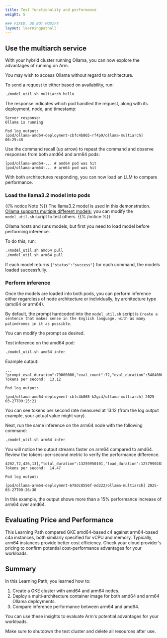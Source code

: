 ```yaml
---
title: Test functionality and performance
weight: 5

### FIXED, DO NOT MODIFY
layout: learningpathall
---
```

## Use the multiarch service 

With your hybrid cluster running Ollama, you can now explore the advantages of running on Arm.

You may wish to access Ollama without regard to architecture.

To send a request to either based on availability, run:

```bash
./model_util.sh multiarch hello
```
The response indicates which pod handled the request, along with its deployment, node, and timestamp:

```commandline
Server response:
Ollama is running

Pod log output:
[pod/ollama-amd64-deployment-cbfc4b865-rf4p9/ollama-multiarch] 06:25:48
```

Use the command recall (up arrow) to repeat the command and observe responses from both amd64 and arm64 pods:

```output
[pod/ollama-amd64-... # amd64 pod was hit
[pod/ollama-arm64-... # arm64 pod was hit
```

With both architectures responding, you can now load an LLM to compare performance.

### Load the llama3.2 model into pods

{{% notice Note %}}
The llama3.2 model is used in this demonstration. [Ollama supports multiple different models](https://ollama-operator.ayaka.io/pages/en/guide/supported-models); you can modify the `model_util.sh` script to test others.
{{% /notice %}}

Ollama hosts and runs models, but first you need to load model before performing inference.  

To do this, run:

```bash
./model_util.sh amd64 pull
./model_util.sh arm64 pull
```

If each model returns ```{"status":"success"}``` for each command, the models loaded successfully.

### Perform inference

Once the models are loaded into both pods, you can perform inference either regardless of node architecture or individually, by architecture type (amd64 or arm64).

By default, the prompt hardcoded into the `model_util.sh` script is `Create a sentence that makes sense in the English language, with as many palindromes in it as possible`.

You can modify the prompt as desired.

Test inference on the amd64 pod:

```bash
./model_util.sh amd64 infer
```

Example output: 

```output
...
"prompt_eval_duration":79000000,"eval_count":72,"eval_duration":5484000000}
Tokens per second:  13.12

Pod log output:

[pod/ollama-amd64-deployment-cbfc4b865-k2gc4/ollama-multiarch] 2025-03-27T00:25:21
```

You can see tokens per second rate measured at 13.12 (from the log output example, your actual value might vary).

Next, run the same inference on the arm64 node with the following command:

```bash
./model_util.sh arm64 infer
```

You will notice the output streams faster on arm64 compared to amd64. Review the tokens-per-second metric to verify the performance difference.

```output
4202,72,426,13],"total_duration":13259950101,"load_duration":1257990283,"prompt_eval_count":32,"prompt_eval_duration":1431000000,"eval_count":153,"eval_duration":10570000000}
Tokens per second:  14.47

Pod log output:

[pod/ollama-arm64-deployment-678dc8556f-md222/ollama-multiarch] 2025-03-27T00:26:30
```

In this example, the output shows more than a 15% performance increase of arm64 over amd64.

## Evaluating Price and Performance

This Learning Path compared GKE amd64-based c4 against arm64-based c4a instances, both similarly specified for vCPU and memory. Typically, arm64 instances provide better cost efficiency. Check your cloud provider's pricing to confirm potential cost-performance advantages for your workloads.

## Summary

In this Learning Path, you learned how to:

1. Create a GKE cluster with amd64 and arm64 nodes.
2. Deploy a multi-architecture container image for both amd64 and arm64 Ollama deployments.
3. Compare inference performance between arm64 and amd64.

You can use these insights to evaluate Arm's potential advantages for your workloads.

Make sure to shutdown the test cluster and delete all resources after use. 


